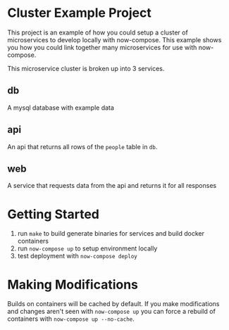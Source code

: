 # Cluster Example Project

This project is an example of how you could setup a cluster of microservices to
develop locally with now-compose. This example shows you how you could link together
many microservices for use with now-compose.

This microservice cluster is broken up into 3 services.

## db

A mysql database with example data

## api

An api that returns all rows of the `people` table in `db`.

## web

A service that requests data from the api and returns it for all responses

# Getting Started

1.  run `make` to build generate binaries for services and build docker containers
2.  run `now-compose up` to setup environment locally
3.  test deployment with `now-compose deploy`

# Making Modifications

Builds on containers will be cached by default. If you make modifications and changes
aren't seen with `now-compose up` you can force a rebuild of containers with
`now-compose up --no-cache`.
